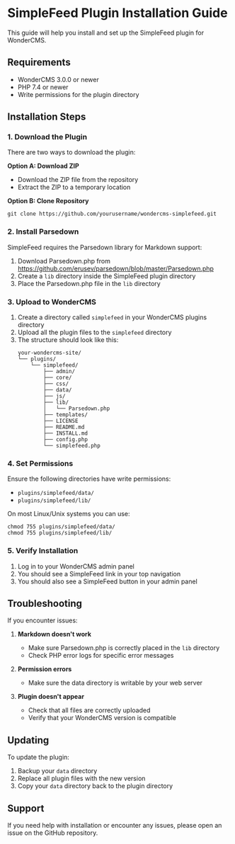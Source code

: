 # SimpleFeed Plugin Installation Guide

This guide will help you install and set up the SimpleFeed plugin for WonderCMS.

## Requirements

- WonderCMS 3.0.0 or newer
- PHP 7.4 or newer
- Write permissions for the plugin directory

## Installation Steps

### 1. Download the Plugin

There are two ways to download the plugin:

**Option A: Download ZIP**
- Download the ZIP file from the repository
- Extract the ZIP to a temporary location

**Option B: Clone Repository**
```
git clone https://github.com/yourusername/wondercms-simplefeed.git
```

### 2. Install Parsedown

SimpleFeed requires the Parsedown library for Markdown support:

1. Download Parsedown.php from https://github.com/erusev/parsedown/blob/master/Parsedown.php
2. Create a `lib` directory inside the SimpleFeed plugin directory
3. Place the Parsedown.php file in the `lib` directory

### 3. Upload to WonderCMS

1. Create a directory called `simplefeed` in your WonderCMS plugins directory
2. Upload all the plugin files to the `simplefeed` directory
3. The structure should look like this:
   ```
   your-wondercms-site/
   └── plugins/
       └── simplefeed/
           ├── admin/
           ├── core/
           ├── css/
           ├── data/
           ├── js/
           ├── lib/
           │   └── Parsedown.php
           ├── templates/
           ├── LICENSE
           ├── README.md
           ├── INSTALL.md
           ├── config.php
           └── simplefeed.php
   ```

### 4. Set Permissions

Ensure the following directories have write permissions:
- `plugins/simplefeed/data/`
- `plugins/simplefeed/lib/`

On most Linux/Unix systems you can use:
```
chmod 755 plugins/simplefeed/data/
chmod 755 plugins/simplefeed/lib/
```

### 5. Verify Installation

1. Log in to your WonderCMS admin panel
2. You should see a SimpleFeed link in your top navigation
3. You should also see a SimpleFeed button in your admin panel

## Troubleshooting

If you encounter issues:

1. **Markdown doesn't work**
   - Make sure Parsedown.php is correctly placed in the `lib` directory
   - Check PHP error logs for specific error messages

2. **Permission errors**
   - Make sure the data directory is writable by your web server

3. **Plugin doesn't appear**
   - Check that all files are correctly uploaded
   - Verify that your WonderCMS version is compatible

## Updating

To update the plugin:

1. Backup your `data` directory
2. Replace all plugin files with the new version
3. Copy your `data` directory back to the plugin directory

## Support

If you need help with installation or encounter any issues, please open an issue on the GitHub repository.
